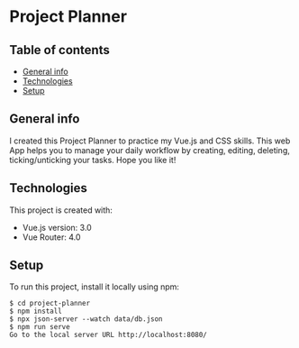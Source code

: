 # Project Planner

## Table of contents

- [General info](#general-info)
- [Technologies](#technologies)
- [Setup](#setup)

## General info

I created this Project Planner to practice my Vue.js and CSS skills.
This web App helps you to manage your daily workflow by creating, editing, deleting, ticking/unticking your tasks.
Hope you like it!

## Technologies

This project is created with:

- Vue.js version: 3.0
- Vue Router: 4.0

## Setup

To run this project, install it locally using npm:

```
$ cd project-planner
$ npm install
$ npx json-server --watch data/db.json
$ npm run serve
Go to the local server URL http://localhost:8080/

```
